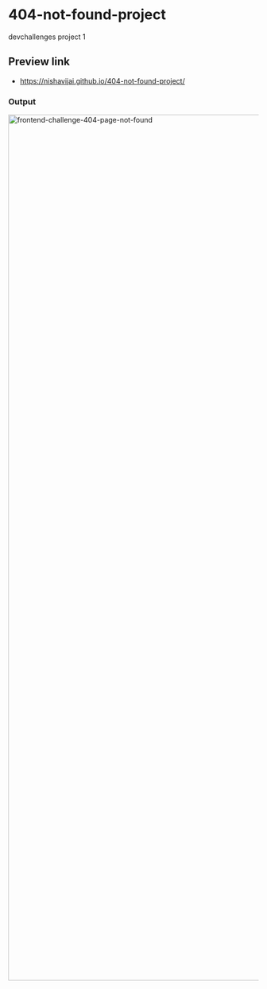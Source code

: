 # 404-not-found-project
 devchallenges project 1

## Preview link
- https://nishavijai.github.io/404-not-found-project/

### Output
<img width="1740" alt="frontend-challenge-404-page-not-found" src="https://user-images.githubusercontent.com/26595961/232041815-4a128753-43e5-453e-b5d6-35a2d3a8612a.png">
